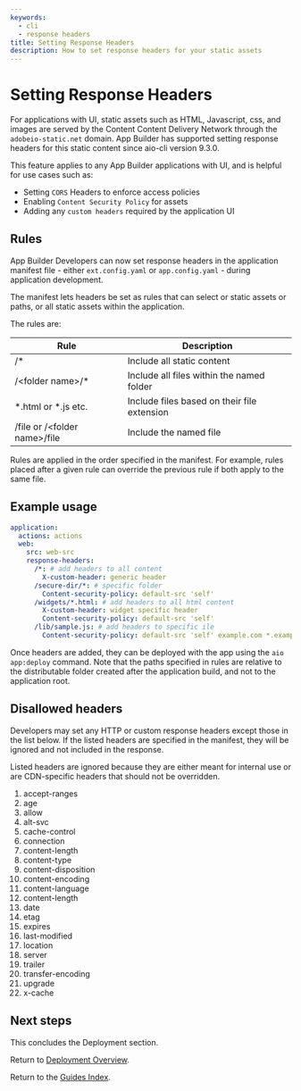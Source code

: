 ```yaml
---
keywords:
  - cli
  - response headers
title: Setting Response Headers
description: How to set response headers for your static assets
---
```


# Setting Response Headers

For applications with UI, static assets such as HTML, Javascript, css, and images are served by the Content Content Delivery Network through the `adobeio-static.net` domain. App Builder has supported setting response headers for this static content since aio-cli version 9.3.0.

This feature applies to any App Builder applications with UI, and is helpful for use cases such as:

- Setting `CORS` Headers to enforce access policies
- Enabling `Content Security Policy` for assets
- Adding any `custom headers` required by the application UI

## Rules

App Builder Developers can now set response headers in the application manifest file - either `ext.config.yaml` or `app.config.yaml` - during application development.

The manifest lets headers be set as rules that can select or static assets or paths, or all static assets within the application.

The rules are:

| Rule                               | Description                                 |
| ---------------------------------- | ------------------------------------------- |
| /*                                 | Include all static content                  |
| /&lt;folder name&gt;/*             | Include all files within the named folder   |
| \*.html or \*.js etc.              | Include files based on their file extension |
| /file or /&lt;folder name&gt;/file | Include the named file                      |

Rules are applied in the order specified in the manifest. For example, rules placed after a given rule can override the previous rule if both apply to the same file.

## Example usage

```yaml
application:
  actions: actions
  web:
    src: web-src
    response-headers:
      /*: # add headers to all content
        X-custom-header: generic header
      /secure-dir/*: # specific folder
        Content-security-policy: default-src 'self'
      /widgets/*.html: # add headers to all html content
        X-custom-header: widget specific header
        Content-security-policy: default-src 'self'
      /lib/sample.js: # add headers to specific ile
        Content-security-policy: default-src 'self' example.com *.example.com
```

Once headers are added, they can be deployed with the app using the `aio app:deploy` command. Note that the paths specified in rules are relative to the distributable folder created after the application build, and not to the application root.

## Disallowed headers

Developers may set any HTTP or custom response headers except those in the list below. If the listed headers are specified in the manifest, they will be ignored and not included in the response.

Listed headers are ignored because they are either meant for internal use or are CDN-specific headers that should not be overridden.

1. accept-ranges
2. age
3. allow
4. alt-svc
5. cache-control
6. connection
7. content-length
8. content-type
9. content-disposition
10. content-encoding
11. content-language
12. content-length
13. date
14. etag
15. expires
16. last-modified
17. location
18. server
19. trailer
20. transfer-encoding
21. upgrade
22. x-cache

## Next steps

This concludes the Deployment section.

Return to [Deployment Overview](deployment.md).

Return to the [Guides Index](../../guides_index.md).
